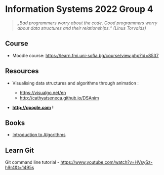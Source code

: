#  Information Systems 2022 Group 4

 > *„Bad programmers worry about the code. Good programmers worry about data structures and their relationships.“ (Linus Torvalds)*

## Course 

* Moodle course: https://learn.fmi.uni-sofia.bg/course/view.php?id=8537

## Resources

- Visualising data structures and algorithms through animation : 
    - https://visualgo.net/en
    - http://cathyatseneca.github.io/DSAnim
 
- **http://google.com** !

## Books 
- [Introduction to Algorithms](https://www.amazon.com/Introduction-Algorithms-3rd-MIT-Press/dp/0262033844) 

## Learn Git 

Git command line tutorial - https://www.youtube.com/watch?v=HVsySz-h9r4&t=1495s

